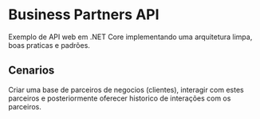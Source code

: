 # Business Partners API

Exemplo de API web em .NET Core implementando uma arquitetura limpa, boas praticas e padrões.

## Cenarios

Criar uma base de parceiros de negocios (clientes), interagir com estes parceiros e posteriormente oferecer historico de interações com os parceiros.
